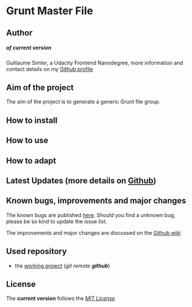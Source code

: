 Grunt Master File
===============================

Author
----


##### of current version
Guillaume Simler, a Udacity Frontend Nanodegree, more information and contact details on my [Github profile](https://github.com/guillaumesimler)

Aim of the project
------
The aim of the project is to generate a generic Grunt file group.


How to install
------


How to use 
------


How to adapt
------


Latest Updates (more details on [Github](https://github.com/guillaumesimler/gruntmaster/commits/master))
------




Known bugs, improvements and major changes
------
The known bugs are published [here](https://github.com/guillaumesimler/gruntmaster/issues). Should you find a unknown bug, please be so kind to update the issue list. 

The improvements and major changes are discussed on the [Github wiki](https://github.com/guillaumesimler/nanofep3/wiki)

Used repository 
----
* the [working project](https://github.com/guillaumesimler/gruntmaster) (_git remote **github**_)


License
------
The **current version** follows the [_MIT License_](https://github.com/guillaumesimler/gruntmaster/blob/master/LICENSE.txt) 